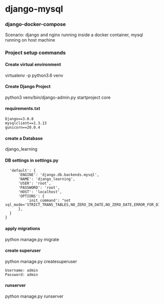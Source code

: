 # django-mysql
### django-docker-compose
Scenario: django and nginx running inside a docker container, mysql running on host machine

### Project setup commands

#### Create virtual environment
virtualenv -p python3.6 venv

#### Create Django Project
python3 venv/bin/django-admin.py startproject core

#### requirements.txt
```
Django==3.0.8
mysqlclient==1.3.13
gunicorn==20.0.4
```

#### create a Database
django_learning

#### DB settings in settings.py
```DATABASES = {
  'default': {
      'ENGINE': 'django.db.backends.mysql',
      'NAME': 'django_learning',
      'USER': 'root',
      'PASSWORD': 'root',
      'HOST': 'localhost',
      'OPTIONS': {
          'init_command': "set sql_mode='STRICT_TRANS_TABLES,NO_ZERO_IN_DATE,NO_ZERO_DATE,ERROR_FOR_DIVISION_BY_ZERO,NO_AUTO_CREATE_USER,NO_ENGINE_SUBSTITUTION'"
      },
  }
}
```

#### apply migrations
python manage.py migrate

#### create superuser
python manage.py createsuperuser

```
Username: admin
Password: admin
```

#### runserver
python manage.py runserver
                                                             
